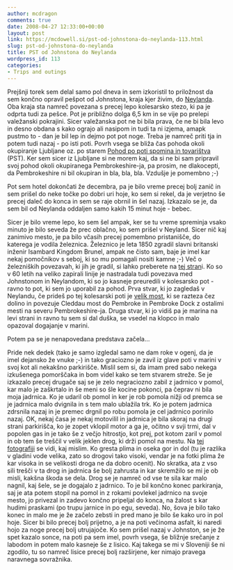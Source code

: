 ```yaml
---
author: mcdragon
comments: true
date: 2008-04-27 12:33:00+00:00
layout: post
link: https://mcdowell.si/pst-od-johnstona-do-neylanda-113.html
slug: pst-od-johnstona-do-neylanda
title: PST od Johnstona do Neylanda
wordpress_id: 113
categories:
- Trips and outings
---
```


Prejšnji torek sem delal samo pol dneva in sem izkoristil to priložnost da sem končno opravil pešpot od Johnstona, kraja kjer živim, do [Neylanda](https://en.wikipedia.org/wiki/Neyland). Oba kraja sta namreč povezana s precej lepo kolesarsko stezo, ki pa je odprta tudi za pešce. Pot je približno dolga 6,5 km in se vije po prelepi valežanski pokrajini. Sicer valežanska pot ne bi bila prava, če ne bi bila levo in desno obdana s kako ograjo ali nasipom in tudi ta ni izjema, amapk pustmo to - dan je bil lep in dejmo pot pot noge. Treba je namreč priti tja in potem tudi nazaj - po isti poti. Povrh vsega se bliža čas pohoda okoli okupiranje Ljubljane oz. po starem [Pohod po poti spomina in tovarištva](https://www.ljubljana.si/si/turizem/ljubljana_az/29238/podrobno.html) (PST). Ker sem sicer iz Ljubljane si ne morem kaj, da si ne bi sam pripravil svoj pohod okoli okupiranega Pembrokeshire-ja, pa prosim, ne dlakocepti, da Pembrokeshire ni bil okupiran in bla, bla, bla. Vzdušje je pomembno ;-)

Pot sem hotel dokončati že decembra, pa je bilo vreme precej bolj zanič in sem prišel do neke točke po dobri uri hoje, ko sem si rekel, da je verjetno še precej daleč do konca in sem se raje obrnil in šel nazaj. Izkazalo se je, da sem bil od Neylanda oddaljen samo kakih 15 minut hoje - bebec.

Sicer je bilo vreme lepo, ko sem šel ampak, ker se tu vreme spreminja vsako minuto je bilo seveda že prec oblačno, ko sem prišel v Neyland. Sicer nič kaj zanimivo mesto, je pa bilo včasih precej pomembno pristanišče, do katerega je vodila železnica. Železnico je leta 1850 zgradil slavni britanski inženir Isambard Kingdom Brunel, ampak ne čisto sam, baje je imel kar nekaj pomočnikov s seboj, ki so mu pomagali nositi kamne ;-)
Več o železniških povezavah, ki jih je gradil, si lahko preberete na [tej stran](https://en.wikipedia.org/wiki/Great_Western_Railway)i. Ko so v 60 letih na veliko zapirali linije je nastradala tudi povezava med Johnstonom in Neylandom, ki so jo kasneje preuredili v kolesarsko pot - ravno to pot, ki sem jo uporabil za pohod.
Prva stvar, ki jo zagledaš v Neylandu, če prideš po tej kolesarski poti je [velik most](https://maps.google.com/?ie=UTF8&ll=51.71557,-4.942689&spn=0.005065,0.013475&z=16), ki se razteza čez dolino in povezuje Cleddau most do Pembroke in Pembroke Dock z ostalimi mesti na severu Pembrokeshire-ja. Druga stvar, ki jo vidiš pa je marina na levi strani in ravno tu sem si dal duška, se vsedel na klopco in malo opazoval dogajanje v marini.

Potem pa se je nenapovedana predstava začela...

Pride nek dedek (tako je samo izgledal samo ne dam roke v ogenj, da je imel dejansko že vnuke ;-) in tako graciozno je zavil iz glave poti v marini v svoj kot ali nekakšno parkirišče. Mislil sem si, da imam pred sabo nekega izkušenega pomorščaka in bom videl kako se tem stvarem streže.
Se je izkazalo precej drugače saj se je zelo negraciozno zabil z jadrnico v pomol, kar malo je zaškrtalo in še meni so šle kocine pokonci, pa čeprav ni bila moja jadrnica. Ko je udaril ob pomol in ker je rob pomola nižji od premca se je jadrnica malo dvignila in s tem malo ublažila trk. Ko je potem jadrnica zdrsnila nazaj in je premec drgnil po robu pomola je cel jadrnico porinilo nazaj.
OK, nekaj časa je nekaj motovilil in jadrnica je bila skoraj na drugi strani parkirišča, ko je zopet vklopil motor a ga je, očitno v svji trmi, dal v popolen gas in je tako še z večjo hitrostjo, kot prej, pot kotom zaril v pomol in ob tem še treščil v velik jeklen drog, ki drži pomol na mestu.
Na [tej fotografiji](https://www.lavendercottagetenby.co.uk/images/Gallery/NeylandMarina.jpg) se vidi, kaj mislim. Ko gresta plima in oseka gor in dol (tu je razlika v gladini vode velika, zato so drogovi tako visoki, vendar je na fotki plima že kar visoka in se velikosti droga ne da dobro ocenit).
No skratka, ata z vso sili trešči v ta drog in jadrnica še bolj zahrusta in kar skremžilo se mi je ob misli, kakšna škoda se dela. Drog se je namreč od vse te sila kar malo nagnil, kaj šele, se je dogajalo z jadrnico. To je bil končno konec parkiranja, saj je ata potem stopil na pomol in z rokami povlekel jadrnico na svoje mesto, jo privezal in zadevo končno pripeljal do konca, na žalost s kar hudimi praskami (po trupu jarnice in po egu, seveda).
No, šova je bilo tako konec in malo me je že začelo zebsti in pred mano je bilo še kako uro in pol hoje. Sicer bi bilo precej bolj prijetno, a je na poti večinoma asfalt, ki naredi hojo za noge precej bolj utrujajoče.
Ko sem prišel nazaj v Johnston, se je že spet kazalo sonce, na poti pa sem imel, povrh vsega, še bližnje srečanje z labodom in potem malo kasneje še z lisico. Kaj takega se mi v Sloveniji še ni zgodilo, tu so namreč lisice precej bolj razširjene, ker nimajo pravega naravnega sovražnika.
